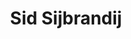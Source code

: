 ---
avatar: /images/people/sid.jpg
avatar_small: /images/people/sid_small.jpg
bio: Co-founder and CEO of GitLab. I like innovative projects and passionate people.
  Into Git, Rails, Ruby, remote work & macro economics.
homepage: http://about.gitlab.com
instagram: null
linkedin: null
title: Sid Sijbrandij
twitter: https://twitter.com/sytses
type: guest
username: sid
youtube: null
---